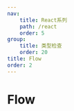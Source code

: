 ```yaml
---
nav:
    title: React系列
    path: /react
    order: 5
group:
    title: 类型检查
    order: 20
title: Flow
order: 2
---
```


# Flow
